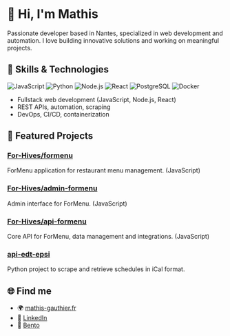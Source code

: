 # 👋 Hi, I'm Mathis

Passionate developer based in Nantes, specialized in web development and automation. I love building innovative solutions and working on meaningful projects.

## 🚀 Skills & Technologies

![JavaScript](https://img.shields.io/badge/-JavaScript-F7DF1E?style=flat&logo=javascript&logoColor=black)
![Python](https://img.shields.io/badge/-Python-3776AB?style=flat&logo=python&logoColor=white)
![Node.js](https://img.shields.io/badge/-Node.js-339933?style=flat&logo=node.js&logoColor=white)
![React](https://img.shields.io/badge/-React-61DAFB?style=flat&logo=react&logoColor=black)
![PostgreSQL](https://img.shields.io/badge/-PostgreSQL-4169E1?style=flat&logo=postgresql&logoColor=white)
![Docker](https://img.shields.io/badge/-Docker-2496ED?style=flat&logo=docker&logoColor=white)

- Fullstack web development (JavaScript, Node.js, React)
- REST APIs, automation, scraping
- DevOps, CI/CD, containerization

## 📌 Featured Projects

### [For-Hives/formenu](https://github.com/For-Hives/formenu)
ForMenu application for restaurant menu management. (JavaScript)

### [For-Hives/admin-formenu](https://github.com/For-Hives/admin-formenu)
Admin interface for ForMenu. (JavaScript)

### [For-Hives/api-formenu](https://github.com/For-Hives/api-formenu)
Core API for ForMenu, data management and integrations. (JavaScript)

### [api-edt-epsi](https://github.com/WadeFade/api-edt-epsi)
Python project to scrape and retrieve schedules in iCal format.

## 🌐 Find me

- 🌍 [mathis-gauthier.fr](https://mathis-gauthier.fr/)
- 💼 [LinkedIn](https://www.linkedin.com/in/mathis-gauthier/)
- 🧩 [Bento](https://bento.me/mathis-gauthier)

<!-- Feel free to contact me to collaborate or talk tech! -->
